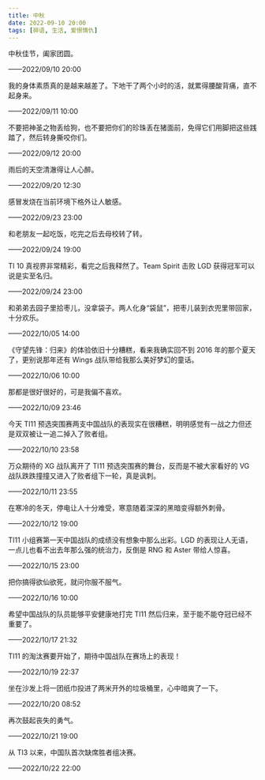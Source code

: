 ```yaml
---
title: 中秋
date: 2022-09-10 20:00
tags: [碎语, 生活, 爱恨情仇]
---
```


中秋佳节，阖家团圆。

——2022/09/10 20:00

我的身体素质真的是越来越差了。下地干了两个小时的活，就累得腰酸背痛，直不起身来。

——2022/09/11 10:00

不要把神圣之物丢给狗，也不要把你们的珍珠丢在猪面前，免得它们用脚把这些践踏了，然后转身撕咬你们。

——2022/09/12 20:00

雨后的天空清澈得让人心醉。

——2022/09/20 12:30

感冒发烧在当前环境下格外让人敏感。

——2022/09/23 23:00

和老朋友一起吃饭，吃完之后去母校转了转。

——2022/09/24 19:00

TI 10 真视界非常精彩，看完之后我释然了。Team Spirit 击败 LGD 获得冠军可以说是实至名归。

——2022/09/24 23:00

和弟弟去园子里拾枣儿，没拿袋子。两人化身“袋鼠”，把枣儿装到衣兜里带回家，十分欢乐。

——2022/10/05 14:00

《守望先锋：归来》的体验依旧十分糟糕，看来我确实回不到 2016 年的那个夏天了，更别说那年还有 Wings 战队带给我那么美好梦幻的童话。

——2022/10/06 10:00

那都是很好很好的，可是我偏不喜欢。

——2022/10/09 23:46

今天 TI11 预选突围赛两支中国战队的表现实在很糟糕，明明感觉有一战之力但还是双双被让一追二掉入了败者组。

——2022/10/10 23:58

万众期待的 XG 战队离开了 TI11 预选突围赛的舞台，反而是不被大家看好的 VG 战队跌跌撞撞又进入了败者组下一轮，真是讽刺。

——2022/10/11 23:55

在寒冷的冬天，停电让人十分难受，寒意随着深深的黑暗变得额外刺骨。

——2022/10/12 19:00

TI11 小组赛第一天中国战队的成绩没有想象中那么出彩。LGD 的表现让人无语，一点儿也看不出去年那么强的统治力，反倒是 RNG 和 Aster 带给人惊喜。

——2022/10/15 23:00

把你搞得欲仙欲死，就问你服不服气。

——2022/10/16 10:00

希望中国战队的队员能够平安健康地打完 TI11 然后归来，至于能不能夺冠已经不重要了。

——2022/10/17 21:32

TI11 的淘汰赛要开始了，期待中国战队在赛场上的表现！

——2022/10/19 22:37

坐在沙发上将一团纸巾投进了两米开外的垃圾桶里，心中暗爽了一下。

——2022/10/20 08:52

再次鼓起丧失的勇气。

——2022/10/21 19:00

从 TI3 以来，中国队首次缺席胜者组决赛。

——2022/10/22 22:00
